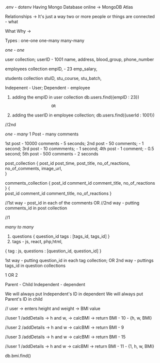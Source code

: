 .env - dotenv
Having Mongo Database online -> MongoDB Atlas

Relationships -> It's just a way two or more people or things are connected - what

What
Why ->

Types :
one-one
one-many
many-many

_one - one_

user collection;
userID - 1001
name,
address,
blood_group,
phone_number

employees collection
empID, - 23
emp_salary,

students collection
stuID,
stu_course,
stu_batch,

Indepenent - User;
Dependent - employee

1.  adding the empID in user collection
    db.users.find({empID : 23})

                          OR

2.  adding the userID in employee collection;
    db.users.find({userId : 1001})

//2nd

_one - many_
1 Post - many comments

1st post - 10000 comments - 5 seconds;
2nd post - 50 comments; - 1 second;
3rd post - 10 commments; - 1 second;
4th post - 1 comment; - 0.5 second;
5th post - 500 comments - 2 seconds

post_collection
{
post_id
post_time,
post_title,
no_of_reactions,
no_of_comments,
image_url,  
 }

comments_collection
{
post_id
comment_id
comment_title,
no_of_reactions
}
{  
 post_id
comment_id
comment_title,
no_of_reactions
}

//1st way - post_id in each of the comments
OR
//2nd way - putting comments_id in post collection

//1

_many to many_

1. questions
   {
   question_id
   tags : [tags_id, tags_id]
   }
2. tags - js, react, php,html,

{
tag : js,
questions : [question_id, question_id]
}

1st way - putting question_id in each tag collection;
OR
2nd way - puttings tags_id in question collections

1 OR 2

Parent - Child
Independent - dependent

We will always put Independent's ID in dependent
We will always put Parent's ID in child

// user -> enters height and weight -> BMI value

//user 1
/addDetails -> h and w, -> calcBMI -> return BMI - 10 - {h, w, BMI}

//user 2
/addDetails -> h and w -> calcBMI -> return BMI - 9

//user 3
/addDetails -> h and w -> calcBMI -> return BMI - 15

//user 1
/addDetails -> h and w -> calcBMI -> return BMI - 11 - {1, h, w, BMI}

db.bmi.find()
